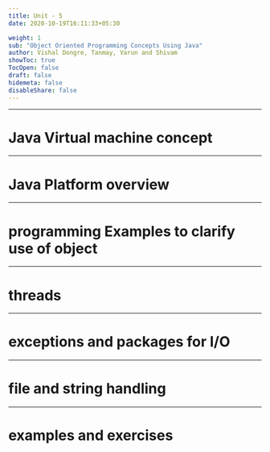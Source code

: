 ```yaml
---
title: Unit - 5
date: 2020-10-19T16:11:33+05:30

weight: 1
sub: "Object Oriented Programming Concepts Using Java"
author: Vishal Dongre, Tanmay, Varun and Shivam
showToc: true
TocOpen: false
draft: false
hidemeta: false
disableShare: false
---
```


---

# Java Virtual machine concept

---

# Java Platform overview

---

# programming Examples to clarify use of object

---

# threads

---

# exceptions and packages for I/O

---

# file and string handling

---

# examples and exercises
